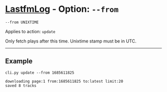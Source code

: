 # [LastfmLog](../README.md) - Option: `--from`

`--from UNIXTIME`

Applies to action: `update`

Only fetch plays after this time. Unixtime stamp must be in UTC.


---


## Example

```text
cli.py update --from 1685611825
```

```text
downloading page:1 from:1685611825 to:latest limit:20
saved 8 tracks
```
